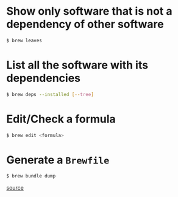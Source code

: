 # Show only software that is not a dependency of other software

```sh
$ brew leaves
```


# List all the software with its dependencies

```sh
$ brew deps --installed [--tree]
```


# Edit/Check a formula

```sh
$ brew edit <formula>
```

# Generate a `Brewfile`

```sh
$ brew bundle dump
```

[source](https://twitter.com/fnando/status/801293704686342144)
